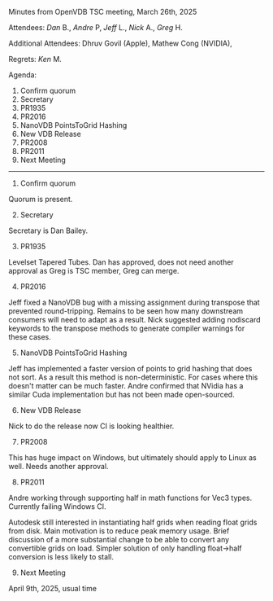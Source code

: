 Minutes from OpenVDB TSC meeting, March 26th, 2025

Attendees: *Dan* B., *Andre* P, *Jeff* L., *Nick* A., *Greg* H.

Additional Attendees: Dhruv Govil (Apple), Mathew Cong (NVIDIA),

Regrets: *Ken* M.

Agenda:

1) Confirm quorum
2) Secretary
3) PR1935
4) PR2016
5) NanoVDB PointsToGrid Hashing
6) New VDB Release
7) PR2008
8) PR2011
9) Next Meeting

------------

1) Confirm quorum

Quorum is present.

2) Secretary

Secretary is Dan Bailey.

3) PR1935

Levelset Tapered Tubes. Dan has approved, does not need another approval as Greg is TSC member,
Greg can merge.

4) PR2016

Jeff fixed a NanoVDB bug with a missing assignment during transpose that prevented round-tripping.
Remains to be seen how many downstream consumers will need to adapt as a result. Nick suggested
adding nodiscard keywords to the transpose methods to generate compiler warnings for these cases.

5) NanoVDB PointsToGrid Hashing

Jeff has implemented a faster version of points to grid hashing that does not sort. As a result
this method is non-deterministic. For cases where this doesn't matter can be much faster. Andre
confirmed that NVidia has a similar Cuda implementation but has not been made open-sourced.

6) New VDB Release

Nick to do the release now CI is looking healthier.

7) PR2008

This has huge impact on Windows, but ultimately should apply to Linux as well. Needs another
approval.

8) PR2011

Andre working through supporting half in math functions for Vec3 types. Currently failing
Windows CI.

Autodesk still interested in instantiating half grids when reading float grids from disk. Main
motivation is to reduce peak memory usage. Brief discussion of a more substantial change to be
able to convert any convertible grids on load. Simpler solution of only handling float->half
conversion is less likely to stall.

9) Next Meeting

April 9th, 2025, usual time
